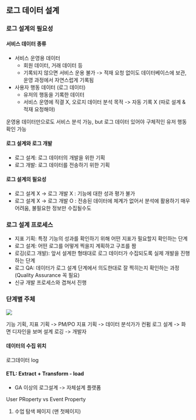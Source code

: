## 로그 데이터 설계

### 로그 설계의 필요성

#### 서비스 데이터 종류
- 서비스 운영용 데이터
  - 회원 데이터, 거래 데이터 등
  - 기록되지 않으면 서비스 운용 불가 -> 적재 요청 없이도 데이터베이스에 보관, 운영 과정에서 자연스럽게 기록됨
- 사용자 행동 데이터 (로그 데이터)
  - 유저의 행동을 기록한 데이터
  - 서비스 운영에 직결 X, 오로지 데이터 분석 목적 -> 자동 기록 X (따로 설계 & 적재 요청해야)

운영용 데이터만으로도 서비스 분석 가능, but 로그 데이터 있어야 구체적인 유저 행동 확인 가능

#### 로그 설계와 로그 개발

- 로그 설계: 로그 데이터의 개발을 위한 기획
- 로그 개발: 로그 데이터를 전송하기 위한 기획

#### 로그 설계의 필요성

- 로그 설계 X -> 로그 개발 X : 기능에 대한 성과 평가 불가
- 로그 설계 X -> 로그 개발 O : 전송된 데이터에 체계가 없어서 분석에 활용하기 매우 어려움, 불필요한 정보만 수집될수도

### 로그 설계 프로세스

- 지표 기획: 특정 기능의 성과를 확인하기 위해 어떤 지표가 필요할지 확인하는 단계
- 로그 설계: 어떤 로그를 어떻게 찍을지 계획하고 구조를 짬
- 로깅(로그 개발): 앞서 설계한 형태대로 로그 데이터가 수집되도록 실제 개발을 진행하는 단계
- 로그 QA: 데이터가 로그 설계 단계에서 의도한대로 잘 찍히는지 확인하는 과정 (Quality Assurance 꼭 필요)
- 신규 개발 프로세스와 겹쳐서 진행

### 단계별 주체

<img src=../class/img/log_data.png>

기능 기획, 지표 기획 -> PM/PO
지표 기획 -> 데이터 분석가가 컨펌
로그 설계 -> 화면 디자인을 보며 설계
로깅 -> 개발자

#### 데이터의 수집 위치

로그데이터 log 

#### ETL: Extract + Transform - load

- GA 이상의 로그설계 -> 자체설계 플랫폼

User PRoperty vs Event Property

1. 수업 탐색 페이지 (맨 첫페이지)

